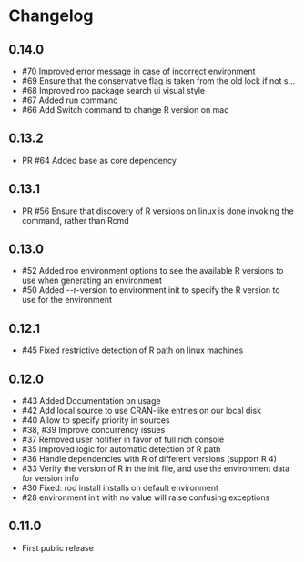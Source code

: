 # Changelog

## 0.14.0

- #70 Improved error message in case of incorrect environment
- #69 Ensure that the conservative flag is taken from the old lock if not s…
- #68 Improved roo package search ui visual style
- #67 Added run command
- #66 Add Switch command to change R version on mac

## 0.13.2

- PR #64 Added base as core dependency

## 0.13.1

- PR #56 Ensure that discovery of R versions on linux is done invoking the command, rather than Rcmd

## 0.13.0

- #52 Added roo environment options to see the available R versions to use when generating an environment
- #50 Added --r-version to environment init to specify the R version to use for the environment


## 0.12.1

- #45 Fixed restrictive detection of R path on linux machines

## 0.12.0

- #43 Added Documentation on usage
- #42 Add local source to use CRAN-like entries on our local disk
- #40 Allow to specify priority in sources
- #38, #39 Improve concurrency issues
- #37 Removed user notifier in favor of full rich console
- #35 Improved logic for automatic detection of R path
- #36 Handle dependencies with R of different versions (support R 4)
- #33 Verify the version of R in the init file, and use the environment data for version info
- #30 Fixed: roo install installs on default environment
- #28 environment init with no value will raise confusing exceptions

## 0.11.0

- First public release
